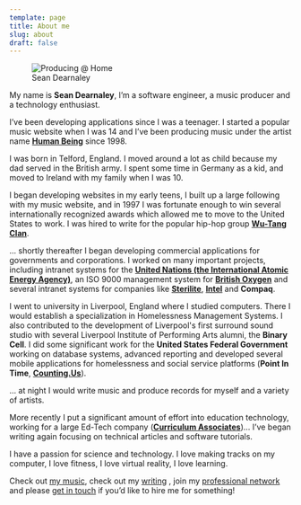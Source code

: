 ```yaml
---
template: page
title: About me
slug: about
draft: false
---
```


<figure class="float-right" style="width: 200px">
 <img src="/media/3233809970622.jpg" alt="Producing @ Home">
 <figcaption>Sean Dearnaley</figcaption>
</figure>

My name is **Sean Dearnaley**, I’m a software engineer, a music producer and a technology enthusiast.

I’ve been developing applications since I was a teenager. I started a popular music website when I was 14 and I’ve been producing music under the artist name **[Human Being](https://soundcloud.com/humanbeingmusic)** since 1998.

I was born in Telford, England. I moved around a lot as child because my dad served in the British army. I spent some time in Germany as a kid, and moved to Ireland with my family when I was 10.

I began developing websites in my early teens, I built up a large following with my music website, and in 1997 I was fortunate enough to win several internationally recognized awards which allowed me to move to the United States to work. I was hired to write for the popular hip-hop group **[Wu-Tang Clan](https://wutangclan.com/)**.

... shortly thereafter I began developing commercial applications for governments and corporations. I worked on many important projects, including intranet systems for the **[United Nations (the International Atomic Energy Agency)](https://www.iaea.org/)**, an ISO 9000 management system for **[British Oxygen](https://www.boconline.co.uk/)** and several intranet systems for companies like **[Sterilite](https://www.sterilite.com/)**, **[Intel](https://www.intel.com/)** and **Compaq**.

I went to university in Liverpool, England where I studied computers. There I would establish a specialization in Homelessness Management Systems. I also contributed to the development of Liverpool's first surround sound studio with several Liverpool Institute of Performing Arts alumni, the **Binary Cell**. I did some significant work for the **United States Federal Government** working on database systems, advanced reporting and developed several mobile applications for homelessness and social service platforms (**Point In Time**, **[Counting.Us](https://counting.us/)**).

… at night I would write music and produce records for myself and a variety of artists.

More recently I put a significant amount of effort into education technology, working for a large Ed-Tech company (**[Curriculum Associates](https://www.curriculumassociates.com/)**)... I’ve began writing again focusing on technical articles and software tutorials.

I have a passion for science and technology. I love making tracks on my computer, I love fitness, I love virtual reality, I love learning.

Check out [my music](https://soundcloud.com/humanbeingmusic), check out my [writing](https://medium.com/@seandearnaley) , join my [professional network](https://www.linkedin.com/in/sean-dearnaley-8577a973/) and please [get in touch](mailto:seandearnaley@hotmail.com) if you’d like to hire me for something!
